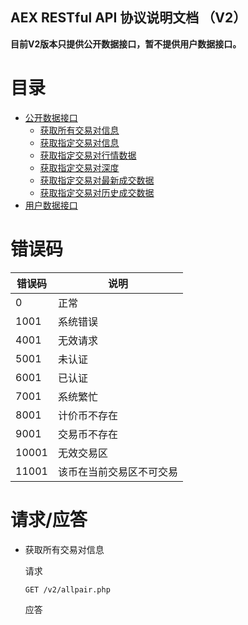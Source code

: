 AEX RESTful API 协议说明文档 （V2）
---

**目前V2版本只提供公开数据接口，暂不提供用户数据接口。**

# 目录
+ [公开数据接口](#协议请求应答数据结构)
   + [获取所有交易对信息](#cmd-1-深度变化通知-服务器主动通知客户端)
   + [获取指定交易对信息](#cmd-2-关注交易对最多关注10个)
   + [获取指定交易对行情数据](#cmd-4-签名认证)
   + [获取指定交易对深度](#cmd-5-获取余额)
   + [获取指定交易对最新成交数据](#cmd-6-挂单)
   + [获取指定交易对历史成交数据](#cmd-7-撤单)
+ [用户数据接口](#订单和成交记录的关联)

# 错误码
错误码 | 说明
-----  | ---------
0      | 正常
1001   | 系统错误
4001   | 无效请求
5001   | 未认证
6001   | 已认证
7001   | 系统繁忙
8001   | 计价币不存在
9001   | 交易币不存在
10001  | 无效交易区
11001  | 该币在当前交易区不可交易

# 请求/应答
+ 获取所有交易对信息   

  请求
  ```
  GET /v2/allpair.php
  ```
  应答
  ```
  ```
  
